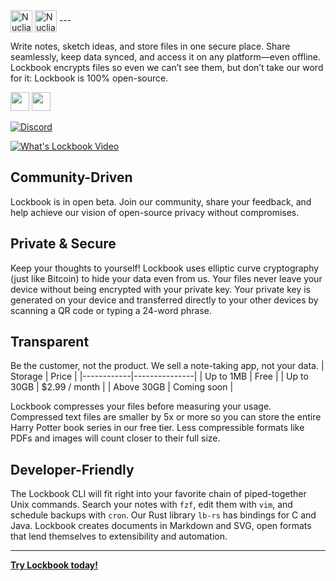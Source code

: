 <img align="center" src="combo-logo-dark.png#gh-dark-mode-only" alt="Nuclia" height="35" width="auto" />
<img align="center" src="combo-logo.png#gh-light-mode-only" alt="Nuclia" height="35" width="auto" />
---

Write notes, sketch ideas, and store files in one secure place. Share seamlessly, keep data synced, and access it on any platform—even offline. Lockbook encrypts files so even we can’t see them, but don’t take our word for it: Lockbook is 100% open-source.

[<img height= "30" src="https://toolbox.marketingtools.apple.com/api/assets/featured-content/apps/badges/badge-1/en-us.svg">](https://apps.apple.com/us/app/lockbook/id1526775001) [<img height= "30" src="https://upload.wikimedia.org/wikipedia/commons/thumb/7/78/Google_Play_Store_badge_EN.svg/2560px-Google_Play_Store_badge_EN.svg.png">](https://play.google.com/store/apps/details?id=app.lockbook)

[![Discord](https://img.shields.io/discord/1014184997751619664?label=Discord&style=plastic)](https://discord.gg/lockbook)

[![What's Lockbook Video](https://github.com/user-attachments/assets/0a278538-d27b-4700-a689-f13a720b33d6)](https://www.youtube.com/watch?v=doPI9IajzKw)


## Community-Driven
Lockbook is in open beta. Join our community, share your feedback, and help achieve our vision of open-source privacy without compromises.

## Private & Secure
Keep your thoughts to yourself! Lockbook uses elliptic curve cryptography (just like Bitcoin) to hide your data even from us. Your files never leave your device without being encrypted with your private key. Your private key is generated on your device and transferred directly to your other devices by scanning a QR code or typing a 24-word phrase.

## Transparent
Be the customer, not the product. We sell a note-taking app, not your data.
| Storage    | Price         |
|------------|---------------|
| Up to 1MB  | Free          |
| Up to 30GB | $2.99 / month |
| Above 30GB | Coming soon   |

Lockbook compresses your files before measuring your usage. Compressed text files are smaller by 5x or more so you can store the entire Harry Potter book series in our free tier. Less compressible formats like PDFs and images will count closer to their full size.

## Developer-Friendly
The Lockbook CLI will fit right into your favorite chain of piped-together Unix commands. Search your notes with `fzf`, edit them with `vim`, and schedule backups with `cron`. Our Rust library `lb-rs` has bindings for C and Java. Lockbook creates documents in Markdown and SVG, open formats that lend themselves to extensibility and automation.

---

[**Try Lockbook today!**](installing.md)
